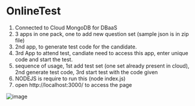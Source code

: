 # OnlineTest

1. Connected to Cloud MongoDB for DBaaS
2. 3 apps in one pack, one to add new question set (sample json is in zip file)
3. 2nd app, to generate test code for the candidate.
4. 3rd App to attend test, candiate need to access this app, enter unique code and start the test.
5. sequence of usage, 1st add test set (one set already present in cloud), 2nd generate test code, 3rd start test with the code given
6. NODEJS is require to run this (node index.js)
7. open http://localhost:3000/ to access the page

![image](https://user-images.githubusercontent.com/22337156/150490429-ada647d3-58ce-4be2-bb22-f984a894375d.png)
